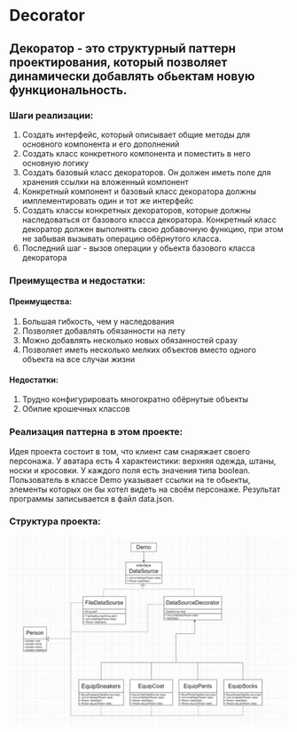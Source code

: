 # Decorator
## Декоратор - это структурный паттерн проектирования, который позволяет динамически добавлять обьектам новую функциональность.

### Шаги реализации:

1. Создать интерфейс, который описывает общие методы для основного компонента и его дополнений
2. Создать класс конкретного компонента и поместить в него основную логику
3. Создать базовый класс декораторов. Он должен иметь поле для хранения ссылки на вложенный компонент
4. Конкретный компонент и базовый класс декоратора должны имплементировать один и тот же интерфейс
5. Создать классы конкретных декораторов, которые должны наследоваться от базового класса декоратора. Конкретный класс декоратор должен выполнять свою добавочную функцию, при этом не забывая вызывать операцию обёрнутого класса.
6. Последний шаг - вызов операции у обьекта базового класса декоратора

### Преимущества и недостатки:

#### Преимущества:

1. Большая гибкость, чем у наследования 
2. Позволяет добавлять обязанности на лету 
3. Можно добавлять несколько новых обязанностей сразу
4. Позволяет иметь несколько мелких объектов вместо одного объекта на все случаи жизни

#### Недостатки:

1. Трудно конфигурировать многократно обёрнутые объекты
2. Обилие крошечных классов

### Реализация паттерна в этом проекте:

Идея проекта состоит в том, что клиент сам снаряжает своего персонажа. У аватара есть 4 характеистики: верхняя одежда, штаны, носки и кросовки. У каждого поля есть значения типа boolean. Пользователь в классе Demo указывает ссылки на те обьекты, элементы которых он бы хотел видеть на своём персонаже. Результат программы записывается в файл data.json.

### Структура проекта:
![Альтернативный текст](https://github.com/DenisBorisov-lab/Decorator/blob/main/decorator.jpg?raw=true)
